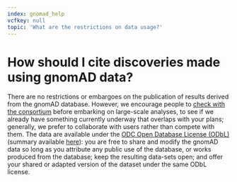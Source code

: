 ```yaml
---
index: gnomad_help
vcfkey: null
topic: 'What are the restrictions on data usage?'
---
```


# How should I cite discoveries made using gnomAD data?

There are no restrictions or embargoes on the publication of results derived from the gnomAD database. However, we encourage people to [check with the consortium](exomeconsortium@gmail.com) before embarking on large-scale analyses, to see if we already have something currently underway that overlaps with your plans; generally, we prefer to collaborate with users rather than compete with them. The data are available under the [ODC Open Database License (ODbL)](http://opendatacommons.org/licenses/odbl/1.0/) (summary available [here](http://www.opendatacommons.org/licenses/odbl/1-0/summary/)): you are free to share and modify the gnomAD data so long as you attribute any public use of the database, or works produced from the database; keep the resulting data-sets open; and offer your shared or adapted version of the dataset under the same ODbL license.
